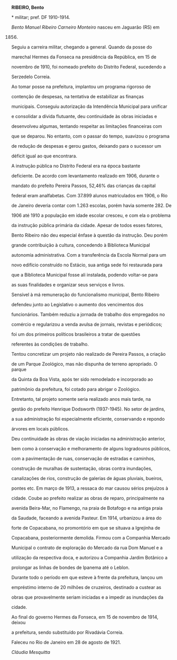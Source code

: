 **RIBEIRO, Bento**



\* militar; pref. DF 1910-1914.



*Bento Manuel Ribeiro Carneiro Monteiro* nasceu em Jaguarão (RS) em

1856.



Seguiu a carreira militar, chegando a general. Quando da posse do

marechal Hermes da Fonseca na presidência da República, em 15 de

novembro de 1910, foi nomeado prefeito do Distrito Federal, sucedendo a

Serzedelo Correia.



Ao tomar posse na prefeitura, implantou um programa rigoroso de

contenção de despesas, na tentativa de estabilizar as finanças

municipais. Conseguiu autorização da Intendência Municipal para unificar

e consolidar a dívida flutuante, deu continuidade às obras iniciadas e

desenvolveu algumas, tentando respeitar as limitações financeiras com

que se deparou. No entanto, com o passar do tempo, suavizou o programa

de redução de despesas e gerou gastos, deixando para o sucessor um

déficit igual ao que encontrara.



A instrução pública no Distrito Federal era na época bastante

deficiente. De acordo com levantamento realizado em 1906, durante o

mandato do prefeito Pereira Passos, 52,46% das crianças da capital

federal eram analfabetas. Com 37.899 alunos matriculados em 1906, o Rio

de Janeiro deveria contar com 1.263 escolas, porém havia somente 282. De

1906 até 1910 a população em idade escolar cresceu, e com ela o problema

da instrução pública primária da cidade. Apesar de todos esses fatores,

Bento Ribeiro não deu especial ênfase à questão da instrução. Deu porém

grande contribuição à cultura, concedendo à Biblioteca Municipal

autonomia administrativa. Com a transferência da Escola Normal para um

novo edifício construído no Estácio, sua antiga sede foi restaurada para

que a Biblioteca Municipal fosse ali instalada, podendo voltar-se para

as suas finalidades e organizar seus serviços e livros.



Sensível à má remuneração do funcionalismo municipal, Bento Ribeiro

defendeu junto ao Legislativo o aumento dos vencimentos dos

funcionários. Também reduziu a jornada de trabalho dos empregados no

comércio e regularizou a venda avulsa de jornais, revistas e periódicos;

foi um dos primeiros políticos brasileiros a tratar de questões

referentes às condições de trabalho.



Tentou concretizar um projeto não realizado de Pereira Passos, a criação

de um Parque Zoológico, mas não dispunha de terreno apropriado. O parque

da Quinta da Boa Vista, após ter sido remodelado e incorporado ao

patrimônio da prefeitura, foi cotado para abrigar o Zoológico.

Entretanto, tal projeto somente seria realizado anos mais tarde, na

gestão do prefeito Henrique Dodsworth (1937-1945). No setor de jardins,

a sua administração foi especialmente eficiente, conservando e repondo

árvores em locais públicos.



Deu continuidade às obras de viação iniciadas na administração anterior,

bem como à conservação e melhoramento de alguns logradouros públicos,

com a pavimentação de ruas, conservação de estradas e caminhos,

construção de muralhas de sustentação, obras contra inundações,

canalizações de rios, construção de galerias de águas pluviais, bueiros,

pontes etc. Em março de 1913, a ressaca do mar causou sérios prejuízos à

cidade. Coube ao prefeito realizar as obras de reparo, principalmente na

avenida Beira-Mar, no Flamengo, na praia de Botafogo e na antiga praia

da Saudade, faceando a avenida Pasteur. Em 1914, urbanizou a área do

forte de Copacabana, no promontório em que se situava a Igrejinha de

Copacabana, posteriormente demolida. Firmou com a Companhia Mercado

Municipal o contrato de exploração do Mercado da rua Dom Manuel e a

utilização da respectiva doca, e autorizou a Companhia Jardim Botânico a

prolongar as linhas de bondes de Ipanema até o Leblon.



Durante todo o período em que esteve à frente da prefeitura, lançou um

empréstimo interno de 20 milhões de cruzeiros, destinado a custear as

obras que provavelmente seriam iniciadas e a impedir as inundações da

cidade.



Ao final do governo Hermes da Fonseca, em 15 de novembro de 1914, deixou

a prefeitura, sendo substituído por Rivadávia Correia.



Faleceu no Rio de Janeiro em 28 de agosto de 1921.



*Cláudia Mesquitta*



